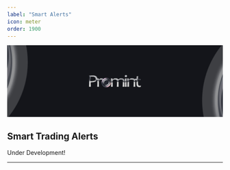```yaml
---
label: "Smart Alerts"
icon: meter
order: 1900
---
```


![](/static/headers/promint-banner.jpg)


## Smart Trading Alerts

Under Development!

---